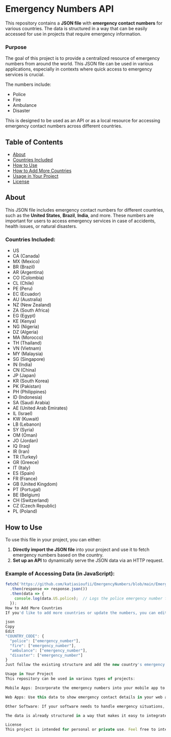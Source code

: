 # Emergency Numbers API

This repository contains a **JSON file** with **emergency contact numbers** for various countries. The data is structured in a way that can be easily accessed for use in projects that require emergency information.

### Purpose

The goal of this project is to provide a centralized resource of emergency numbers from around the world. This JSON file can be used in various applications, especially in contexts where quick access to emergency services is crucial.

The numbers include:
- Police
- Fire
- Ambulance
- Disaster

This is designed to be used as an API or as a local resource for accessing emergency contact numbers across different countries.

## Table of Contents
- [About](#about)
- [Countries Included](#countries-included)
- [How to Use](#how-to-use)
- [How to Add More Countries](#how-to-add-more-countries)
- [Usage in Your Project](#usage-in-your-project)
- [License](#license)

## About

This JSON file includes emergency contact numbers for different countries, such as the **United States**, **Brazil**, **India**, and more. These numbers are important for users to access emergency services in case of accidents, health issues, or natural disasters.

### Countries Included:
- US
- CA (Canada)
- MX (Mexico)
- BR (Brazil)
- AR (Argentina)
- CO (Colombia)
- CL (Chile)
- PE (Peru)
- EC (Ecuador)
- AU (Australia)
- NZ (New Zealand)
- ZA (South Africa)
- EG (Egypt)
- KE (Kenya)
- NG (Nigeria)
- DZ (Algeria)
- MA (Morocco)
- TH (Thailand)
- VN (Vietnam)
- MY (Malaysia)
- SG (Singapore)
- IN (India)
- CN (China)
- JP (Japan)
- KR (South Korea)
- PK (Pakistan)
- PH (Philippines)
- ID (Indonesia)
- SA (Saudi Arabia)
- AE (United Arab Emirates)
- IL (Israel)
- KW (Kuwait)
- LB (Lebanon)
- SY (Syria)
- OM (Oman)
- JO (Jordan)
- IQ (Iraq)
- IR (Iran)
- TR (Turkey)
- GR (Greece)
- IT (Italy)
- ES (Spain)
- FR (France)
- GB (United Kingdom)
- PT (Portugal)
- BE (Belgium)
- CH (Switzerland)
- CZ (Czech Republic)
- PL (Poland)

## How to Use

To use this file in your project, you can either:
1. **Directly import the JSON file** into your project and use it to fetch emergency numbers based on the country.
2. **Set up an API** to dynamically serve the JSON data via an HTTP request.

### Example of Accessing Data (in JavaScript):
```javascript
fetch('https://github.com/katiasioufii/EmergencyNumbers/blob/main/EmergencyNumbers.json)'
  .then(response => response.json())
  .then(data => {
    console.log(data.US.police);  // Logs the police emergency number for the US
  });
How to Add More Countries
If you'd like to add more countries or update the numbers, you can edit the JSON file directly. Here’s the format:

json
Copy
Edit
"COUNTRY_CODE": {
  "police": ["emergency_number"],
  "fire": ["emergency_number"],
  "ambulance": ["emergency_number"],
  "disaster": ["emergency_number"]
}
Just follow the existing structure and add the new country's emergency numbers. After editing, simply commit the changes to the repository.

Usage in Your Project
This repository can be used in various types of projects:

Mobile Apps: Incorporate the emergency numbers into your mobile app to allow users to quickly access emergency services.

Web Apps: Use this data to show emergency contact details in your web application.

Other Software: If your software needs to handle emergency situations, you can integrate this data.

The data is already structured in a way that makes it easy to integrate into any programming language or framework.

License
This project is intended for personal or private use. Feel free to integrate it into your projects, but please do not distribute it for commercial purposes unless permission is granted.

